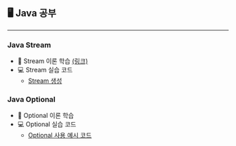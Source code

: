 ## 🖥 Java  공부 

---

###  Java Stream 

- 📄 Stream 이론 학습 [(링크)](https://github.com/HyeonbinSa/study-roadmap/blob/master/Java/JavaBasic/Stream.md)
- 💻 Stream 실습 코드 
  - [Stream 생성](https://github.com/HyeonbinSa/java-study/tree/master/src/createstream)

### Java Optional

- 📄 Optional 이론 학습 
- 💻 Optional 실습 코드 
  - [Optional 사용 예시  코드](https://github.com/HyeonbinSa/java-study/blob/master/src/optional/Main.java)
